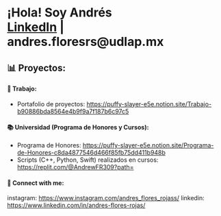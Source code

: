 <h1>¡Hola! Soy Andrés <br/><a href="https://www.linkedin.com/in/andres-flores-rojas/">LinkedIn</a> | <a>andres.floresrs@udlap.mx</a></h1>

<h2> 📊 Proyectos:</h2>

<h4> 💼 Trabajo:</h4>

- Portafolio de proyectos: https://puffy-slayer-e5e.notion.site/Trabajo-b90886bda8564e4b9f9a7f187b6c97c5

<h4> 📚 Universidad (Programa de Honores y Cursos):</h4>

  - Programa de Honores: https://puffy-slayer-e5e.notion.site/Programa-de-Honores-c8da4877546d466f85fb75dd411b948b
  - Scripts (C++, Python, Swift) realizados en cursos: https://replit.com/@AndrewFR309?path= 

<h4> 📲 Connect with me:</h4>

instagram: https://www.instagram.com/andres_flores_rojass/
linkedin: https://www.linkedin.com/in/andres-flores-rojas/
